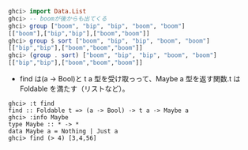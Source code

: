 ```haskell
ghci> import Data.List
ghci> -- boomが後からも出てくる
ghci> group ["boom", "bip", "bip", "boom", "boom"]
[["boom"],["bip","bip"],["boom","boom"]]
ghci> group $ sort ["boom", "bip", "bip", "boom", "boom"]
[["bip","bip"],["boom","boom","boom"]]
ghci> (group . sort) ["boom", "bip", "bip", "boom", "boom"]
[["bip","bip"],["boom","boom","boom"]]
```

- find は(a -> Bool)と t a 型を受け取っって、Maybe a 型を返す関数.t は Foldable を満たす（リストなど）。

```
ghci> :t find
find :: Foldable t => (a -> Bool) -> t a -> Maybe a
ghci> :info Maybe
type Maybe :: * -> *
data Maybe a = Nothing | Just a
ghci> find (> 4) [3,4,56]
```
